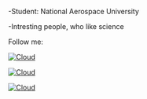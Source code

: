 -Student: National Aerospace University 

-Intresting people, who like science

Follow me:

[![Cloud](https://img.shields.io/badge/instagram-ffffff?style=for-the-badge&logo=instagram)](https://www.instagram.com/andrey_golden/)

[![Cloud](https://img.shields.io/badge/Telegram-ffffff?style=for-the-badge&logo=telegram)](https://t.me/golden_51)

[![Cloud](https://img.shields.io/badge/linkedin-blue?style=for-the-badge&logo=linkedin)](https://www.linkedin.com/in/hierasimov/) 




